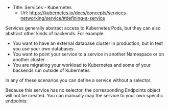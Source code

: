 - Title: Services - Kubernetes
  - Url: https://kubernetes.io/docs/concepts/services-networking/service/#defining-a-service

Services generally abstract access to Kubernetes Pods, but they can also abstract other kinds of backends. For example:

- You want to have an external database cluster in production, but in test you use your own databases.
- You want to point your service to a service in another Namespace or on another cluster.
- You are migrating your workload to Kubernetes and some of your backends run outside of Kubernetes.

In any of these scenarios you can define a service without a selector.

Because this service has no selector, the corresponding Endpoints object 
will not be created. You can manually map the service to your own specific endpoints:

